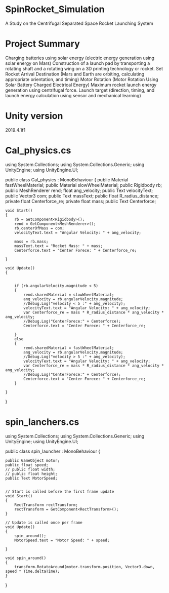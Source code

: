# SpinRocket_Simulation
A Study on the Centrifugal Separated Space Rocket Launching System

# Project Summary
Charging batteries using solar energy (electric energy generation using solar energy on Mars)
Construction of a launch pad by transporting a rotating shaft and a rotating wing on a 3D printing technology or rocket.
Set Rocket Arrival Destination (Mars and Earth are orbiting, calculating appropriate orientation, and timing)
Motor Rotation (Motor Rotation Using Solar Battery Charged Electrical Energy)
Maximum rocket launch energy generation using centrifugal force.
Launch target (direction, timing, and launch energy calculation using sensor and mechanical learning)

# Unity version
2019.4.1f1


# Cal_physics.cs
using System.Collections;
using System.Collections.Generic;
using UnityEngine;
using UnityEngine.UI;

public class Cal_physics : MonoBehaviour
{
    public Material fastWheelMaterial;
    public Material slowWheelMaterial;
    public Rigidbody rb;
    public MeshRenderer rend;
    float ang_velocity;
    public Text velocityText;
    public Vector3 com;
    public Text massText;
    public float R_radius_distance;
    private float Centerforce_re;
    private float mass;
    public Text Centerforce;


    void Start()
    {
        rb = GetComponent<Rigidbody>();
        rend = GetComponent<MeshRenderer>();
        rb.centerOfMass = com;
        velocityText.text = "Angular Velocity: " + ang_velocity;

        mass = rb.mass;
        massText.text = "Rocket Mass: " + mass;
        Centerforce.text = "Center Forece: " + Centerforce_re;

    }
   
    void Update()
    {
         

        if (rb.angularVelocity.magnitude < 5)
        {
            rend.sharedMaterial = slowWheelMaterial;
            ang_velocity = rb.angularVelocity.magnitude;
            //Debug.Log("velocity < 5 :" + ang_velocity);
            velocityText.text = "Angular Velocity: " + ang_velocity;
            var Centerforce_re = mass * R_radius_distance * ang_velocity * ang_velocity;
            //Debug.Log("CenterForece:" + Centerforce);
            Centerforce.text = "Center Forece: " + Centerforce_re;

        }
        else
        {
            rend.sharedMaterial = fastWheelMaterial;
            ang_velocity = rb.angularVelocity.magnitude;
            //Debug.Log("velocity > 5 :" + ang_velocity);
            velocityText.text = "Angular Velocity: " + ang_velocity;
            var Centerforce_re = mass * R_radius_distance * ang_velocity * ang_velocity;
            //Debug.Log("CenterForece:" + Centerforce);
            Centerforce.text = "Center Forece: " + Centerforce_re;
        }

    }
}


# spin_lanchers.cs
using System.Collections;
using System.Collections.Generic;
using UnityEngine;
using UnityEngine.UI;

public class spin_launcher : MonoBehaviour
{

    public GameObject motor;
    public float speed;
    // public float width;
    // public float height;
    public Text MotorSpeed;    


    // Start is called before the first frame update
    void Start()
    {
        RectTransform rectTransform;
        rectTransform = GetComponent<RectTransform>();
    }

    // Update is called once per frame
    void Update()
    {
        spin_around();
        MotorSpeed.text = "Motor Speed: " + speed;
        
    }

    void spin_around()
    {
        transform.RotateAround(motor.transform.position, Vector3.down, speed * Time.deltaTime);
    }
}

